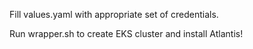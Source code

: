 Fill values.yaml with appropriate set of credentials.

Run wrapper.sh to create EKS cluster and install Atlantis!
